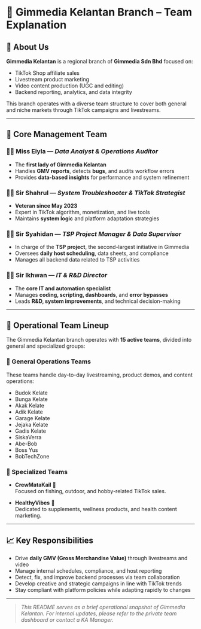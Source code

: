 # 📍 Gimmedia Kelantan Branch – Team Explanation

## 🏢 About Us

**Gimmedia Kelantan** is a regional branch of **Gimmedia Sdn Bhd** focused on:
- TikTok Shop affiliate sales
- Livestream product marketing
- Video content production (UGC and editing)
- Backend reporting, analytics, and data integrity

This branch operates with a diverse team structure to cover both general and niche markets through TikTok campaigns and livestreams.

---

## 🧠 Core Management Team

### 👩‍💼 Miss Eiyla — *Data Analyst & Operations Auditor*
- The **first lady of Gimmedia Kelantan**
- Handles **GMV reports**, detects **bugs**, and audits workflow errors
- Provides **data-based insights** for performance and system refinement

### 🧑‍💼 Sir Shahrul — *System Troubleshooter & TikTok Strategist*
- **Veteran since May 2023**
- Expert in TikTok algorithm, monetization, and live tools
- Maintains **system logic** and platform adaptation strategies

### 🧑‍💼 Sir Syahidan — *TSP Project Manager & Data Supervisor*
- In charge of the **TSP project**, the second-largest initiative in Gimmedia
- Oversees **daily host scheduling**, data sheets, and compliance
- Manages all backend data related to TSP activities

### 🧑‍💼 Sir Ikhwan — *IT & R&D Director*
- The **core IT and automation specialist**
- Manages **coding, scripting, dashboards**, and **error bypasses**
- Leads **R&D, system improvements**, and technical decision-making

---

## 👥 Operational Team Lineup

The Gimmedia Kelantan branch operates with **15 active teams**, divided into general and specialized groups:

### 🔹 General Operations Teams
These teams handle day-to-day livestreaming, product demos, and content operations:

- Budok Kelate  
- Bunga Kelate  
- Akak Kelate  
- Adik Kelate  
- Garage Kelate  
- Jejaka Kelate  
- Gadis Kelate  
- SiskaVerra  
- Abe-Bob  
- Boss Yus  
- BobTechZone  

### 🔸 Specialized Teams

- **CrewMataKail** 🎣  
  Focused on fishing, outdoor, and hobby-related TikTok sales.

- **HealthyVibes** 💊  
  Dedicated to supplements, wellness products, and health content marketing.

---

## 📈 Key Responsibilities

- Drive **daily GMV (Gross Merchandise Value)** through livestreams and video
- Manage internal schedules, compliance, and host reporting
- Detect, fix, and improve backend processes via team collaboration
- Develop creative and strategic campaigns in line with TikTok trends
- Stay compliant with platform policies while adapting rapidly to changes

---

> _This README serves as a brief operational snapshot of Gimmedia Kelantan. For internal updates, please refer to the private team dashboard or contact a KA Manager._

